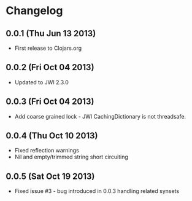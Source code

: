 Changelog
=========

0.0.1 (Thu Jun 13 2013)
-----------------------
* First release to Clojars.org

0.0.2 (Fri Oct 04 2013)
-----------------------
* Updated to JWI 2.3.0

0.0.3 (Fri Oct 04 2013)
-----------------------
* Add coarse grained lock - JWI CachingDictionary is not threadsafe.

0.0.4 (Thu Oct 10 2013)
-----------------------
* Fixed reflection warnings
* Nil and empty/trimmed string short circuiting

0.0.5 (Sat Oct 19 2013)
-----------------------
* Fixed issue #3 - bug introduced in 0.0.3 handling related synsets
